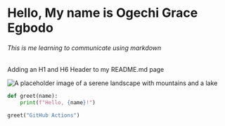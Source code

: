 # Hello, My name is Ogechi Grace Egbodo
###### This is me learning to communicate using markdown
Adding an H1 and H6 Header to my README.md page

![A placeholder image of a serene landscape with mountains and a lake](https://picsum.photos/800/400 )

```python
def greet(name):
    print(f"Hello, {name}!")

greet("GitHub Actions")
